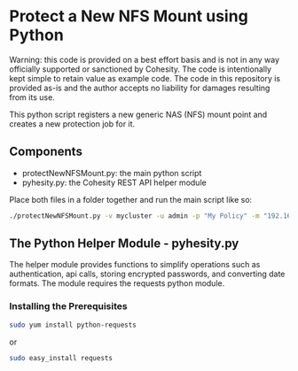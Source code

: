# Protect a New NFS Mount using Python

Warning: this code is provided on a best effort basis and is not in any way officially supported or sanctioned by Cohesity. The code is intentionally kept simple to retain value as example code. The code in this repository is provided as-is and the author accepts no liability for damages resulting from its use.

This python script registers a new generic NAS (NFS) mount point and creates a new protection job for it. 

## Components

* protectNewNFSMount.py: the main python script
* pyhesity.py: the Cohesity REST API helper module

Place both files in a folder together and run the main script like so:

```bash
./protectNewNFSMount.py -v mycluster -u admin -p "My Policy" -m "192.168.1.14:/var/nfs2"
```

## The Python Helper Module - pyhesity.py

The helper module provides functions to simplify operations such as authentication, api calls, storing encrypted passwords, and converting date formats. The module requires the requests python module.

### Installing the Prerequisites

```bash
sudo yum install python-requests
```

or

```bash
sudo easy_install requests
```
